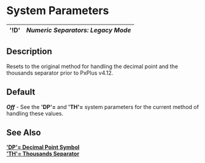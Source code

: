 # System Parameters

**'!D'** |  **_Numeric Separators: Legacy Mode_**  
---|---  
  
##  Description

Resets to the original method for handling the decimal point and the thousands separator prior to PxPlus v4.12.

##  Default

**_Off_** \- See the **'DP'=** and **'TH'=** system parameters for the current method of handling these values.

## See Also

**['DP'= Decimal Point Symbol](dp.md)**  
**['TH'= Thousands Separator](th.md)**
